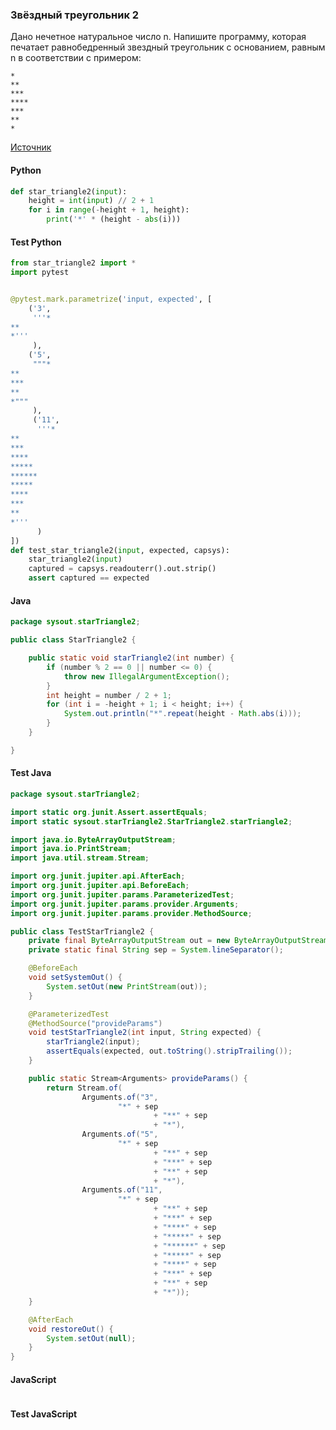 ### Звёздный треугольник 2

Дано нечетное натуральное число n. Напишите программу, которая печатает равнобедренный звездный треугольник с основанием, равным n в соответствии с примером:

    *  
    **  
    ***  
    ****  
    ***  
    **  
    *  

[Источник](https://stepik.org/lesson/298795/step/8?thread=solutions&unit=280622)

<!-- tabs: start -->
#### **Python**

```python
def star_triangle2(input):
    height = int(input) // 2 + 1
    for i in range(-height + 1, height):
        print('*' * (height - abs(i)))
```
#### **Test Python**

```python
from star_triangle2 import *
import pytest


@pytest.mark.parametrize('input, expected', [
    ('3',
     '''*
**
*'''
     ),
    ('5',
     """*
**
***
**
*"""
     ),
     ('11',
      '''*
**
***
****
*****
******
*****
****
***
**
*'''
      )
])
def test_star_triangle2(input, expected, capsys):
    star_triangle2(input)
    captured = capsys.readouterr().out.strip()
    assert captured == expected

```

#### **Java**

```java
package sysout.starTriangle2;

public class StarTriangle2 {

    public static void starTriangle2(int number) {
        if (number % 2 == 0 || number <= 0) {
            throw new IllegalArgumentException();
        }
        int height = number / 2 + 1;
        for (int i = -height + 1; i < height; i++) {
            System.out.println("*".repeat(height - Math.abs(i)));
        }
    }

}
```

#### **Test Java**

```java
package sysout.starTriangle2;

import static org.junit.Assert.assertEquals;
import static sysout.starTriangle2.StarTriangle2.starTriangle2;

import java.io.ByteArrayOutputStream;
import java.io.PrintStream;
import java.util.stream.Stream;

import org.junit.jupiter.api.AfterEach;
import org.junit.jupiter.api.BeforeEach;
import org.junit.jupiter.params.ParameterizedTest;
import org.junit.jupiter.params.provider.Arguments;
import org.junit.jupiter.params.provider.MethodSource;

public class TestStarTriangle2 {
    private final ByteArrayOutputStream out = new ByteArrayOutputStream();
    private static final String sep = System.lineSeparator();

    @BeforeEach
    void setSystemOut() {
        System.setOut(new PrintStream(out));
    }

    @ParameterizedTest
    @MethodSource("provideParams")
    void testStarTriangle2(int input, String expected) {
        starTriangle2(input);
        assertEquals(expected, out.toString().stripTrailing());
    }

    public static Stream<Arguments> provideParams() {
        return Stream.of(
                Arguments.of("3",
                        "*" + sep
                                + "**" + sep
                                + "*"),
                Arguments.of("5",
                        "*" + sep
                                + "**" + sep
                                + "***" + sep
                                + "**" + sep
                                + "*"),
                Arguments.of("11",
                        "*" + sep
                                + "**" + sep
                                + "***" + sep
                                + "****" + sep
                                + "*****" + sep
                                + "******" + sep
                                + "*****" + sep
                                + "****" + sep
                                + "***" + sep
                                + "**" + sep
                                + "*"));
    }

    @AfterEach
    void restoreOut() {
        System.setOut(null);
    }
}
```

#### **JavaScript**

```javascript

```
#### **Test JavaScript**

```javascript

```
<!-- tabs: end -->
